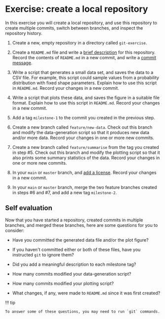 # Exercise: create a local repository

<!--


Create a local repository;

Create commits in your local repository;

Search your commit history to identify commits that made a specific change;

Create a remote repository;

Push commits from your local repository to a remote repository;

Pull commits from a remote repository to your local repository;

Use tags to identify important milestones;

Work in a separate branch and then merge your changes into your main branch;

-->

In this exercise you will create a local repository, and use this repository to create multiple commits, switch between branches, and inspect the repository history.

1. Create a new, empty repository in a directory called `git-exercise`.

2. Create a `README.md` file and write a [brief description](how-to-structure-a-repository.md#include-a-readme-file) for this repository.
   Record the contents of `README.md` in a new commit, and write a [commit message](../version-control/how-do-I-write-a-commit-message.md).

3. Write a script that generates a small data set, and saves the data to a CSV file.
   For example, this script could sample values from a probability distribution with fixed shape parameters.
   Explain how to use this script in `README.md`.
   Record your changes in a new commit.

4. Write a script that plots these data, and saves the figure in a suitable file format.
   Explain how to use this script in `README.md`.
   Record your changes in a new commit.

5. Add a tag `milestone-1` to the commit you created in the previous step.

6. Create a new branch called `feature/new-data`.
   Check out this branch and modify the data-generation script so that it produces new data and/or more data.
   Record your changes in one or more new commits.

7. Create a new branch called `feature/summarise` from the tag you created in step #5.
   Check out this branch and modify the plotting script so that it also prints some summary statistics of the data.
   Record your changes in one or more new commits.

8. In your `main` or `master` branch, and [add a license](choosing-a-license.md).
   Record your changes in a new commit.

9. In your `main` or `master` branch, merge the two feature branches created in steps #6 and #7, and add a new tag `milestone-2`.

## Self evaluation

Now that you have started a repository, created commits in multiple branches, and merged these branches, here are some questions for you to consider:

- Have you committed the generated data file and/or the plot figure?

- If you haven't committed either or both of these files, have you instructed `git` to ignore them?

- Did you add a meaningful description to each milestone tag?

- How many commits modified your data-generation script?

- How many commits modified your plotting script?

- What changes, if any, were made to `README.md` since it was first created?

!!! tip

    To answer some of these questions, you may need to run `git` commands.
